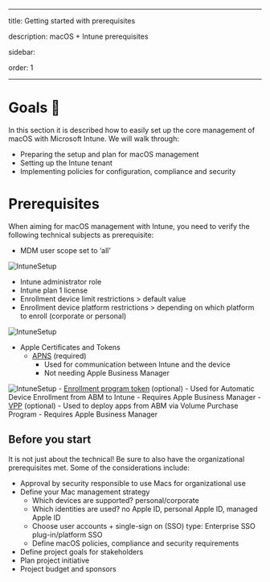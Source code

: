 ﻿---

title: Getting started with prerequisites

description: macOS + Intune prerequisites

sidebar:

order: 1

---

# Goals 🎯
In this section it is described how to easily set up the core management of macOS with Microsoft Intune. We will walk through:

 - Preparing the setup and plan for macOS management
 - Setting up the Intune tenant
 - Implementing policies for configuration, compliance and security

# Prerequisites
When aiming for macOS management with Intune, you need to verify the following technical subjects as prerequisite:
-   MDM user scope set to ‘all’

![IntuneSetup](/src/assets/IntuneSetup/mdmscope.png)
-   Intune administrator role
- Intune plan 1 license
-   Enrollment device limit restrictions > default value
-   Enrollment device platform restrictions > depending on which platform to enroll (corporate or personal)

![IntuneSetup](/src/assets/IntuneSetup/enrollmentrestrictions.png)
-   Apple Certificates and Tokens
    -   [APNS](https://learn.microsoft.com/en-us/mem/intune/enrollment/apple-mdm-push-certificate-get) (required)
        -   Used for communication between Intune and the device
        -   Not needing Apple Business Manager

![IntuneSetup](/src/assets/IntuneSetup/apns.png)
    -   [Enrollment program token](https://learn.microsoft.com/en-us/mem/intune/enrollment/macos-enroll?ref=oceanleaf.ch#enable-enrollment-in-microsoft-intune) (optional)
        -   Used for Automatic Device Enrollment from ABM to Intune
        -   Requires Apple Business Manager
    -   [VPP](https://learn.microsoft.com/en-us/mem/intune/apps/vpp-apps-ios) (optional)
        -   Used to deploy apps from ABM via Volume Purchase Program
        -   Requires Apple Business Manager

## Before you start
It is not just about the technical! Be sure to also have the organizational prerequisites met. Some of the considerations include:
-   Approval by security responsible to use Macs for organizational use
-   Define your Mac management strategy
    -   Which devices are supported? personal/corporate
    -   Which identities are used? no Apple ID, personal Apple ID, managed Apple ID
    -   Choose user accounts + single-sign on (SSO) type: Enterprise SSO plug-in/platform SSO
    -   Define macOS policies, compliance and security requirements
-  Define project goals for stakeholders
- Plan project initiative
- Project budget and sponsors


